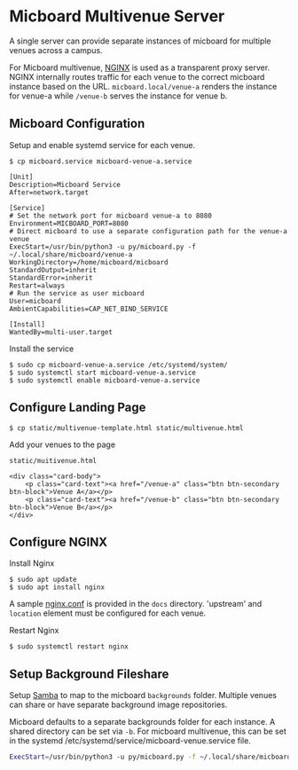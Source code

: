 # Micboard Multivenue Server
A single server can provide separate instances of micboard for multiple venues across a campus.

For Micboard multivenue, [NGINX](https://www.nginx.com) is used as a transparent proxy server.  NGINX internally routes traffic for each venue to the correct micboard instance based on the URL.  `micboard.local/venue-a` renders the instance for venue-a while `/venue-b` serves the instance for venue b.

## Micboard Configuration
Setup and enable systemd service for each venue.


`$ cp micboard.service micboard-venue-a.service`

```
[Unit]
Description=Micboard Service
After=network.target

[Service]
# Set the network port for micboard venue-a to 8080
Environment=MICBOARD_PORT=8080
# Direct micboard to use a separate configuration path for the venue-a venue
ExecStart=/usr/bin/python3 -u py/micboard.py -f ~/.local/share/micboard/venue-a
WorkingDirectory=/home/micboard/micboard
StandardOutput=inherit
StandardError=inherit
Restart=always
# Run the service as user micboard
User=micboard
AmbientCapabilities=CAP_NET_BIND_SERVICE

[Install]
WantedBy=multi-user.target
```

Install the service
```
$ sudo cp micboard-venue-a.service /etc/systemd/system/
$ sudo systemctl start micboard-venue-a.service
$ sudo systemctl enable micboard-venue-a.service
```

## Configure Landing Page
```
$ cp static/multivenue-template.html static/multivenue.html
```

Add your venues to the page

`static/muitivenue.html`
```
<div class="card-body">
    <p class="card-text"><a href="/venue-a" class="btn btn-secondary btn-block">Venue A</a></p>
    <p class="card-text"><a href="/venue-b" class="btn btn-secondary btn-block">Venue B</a></p>
</div>
```

## Configure NGINX
Install Nginx
```
$ sudo apt update
$ sudo apt install nginx
```

A sample [nginx.conf](nginx-sample.conf) is provided in the `docs` directory.  'upstream' and `location` element must be configured for each venue.


Restart Nginx
```
$ sudo systemctl restart nginx
```

## Setup Background Fileshare
Setup [Samba](fileshare.md) to map to the micboard `backgrounds` folder.  Multiple venues can share or have separate background image repositories.

Micboard defaults to a separate backgrounds folder for each instance.  A shared directory can be set via `-b`.  For micboard multivenue, this can be set in the systemd /etc/systemd/service/micboard-venue.service file.

```bash
ExecStart=/usr/bin/python3 -u py/micboard.py -f ~/.local/share/micboard/venue-a -b ~/.local/share/micboard/backgrounds
```
